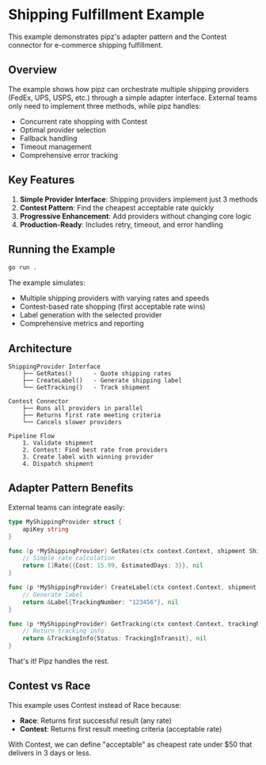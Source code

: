 # Shipping Fulfillment Example

This example demonstrates pipz's adapter pattern and the Contest connector for e-commerce shipping fulfillment.

## Overview

The example shows how pipz can orchestrate multiple shipping providers (FedEx, UPS, USPS, etc.) through a simple adapter interface. External teams only need to implement three methods, while pipz handles:

- Concurrent rate shopping with Contest
- Optimal provider selection
- Fallback handling  
- Timeout management
- Comprehensive error tracking

## Key Features

1. **Simple Provider Interface**: Shipping providers implement just 3 methods
2. **Contest Pattern**: Find the cheapest acceptable rate quickly
3. **Progressive Enhancement**: Add providers without changing core logic
4. **Production-Ready**: Includes retry, timeout, and error handling

## Running the Example

```bash
go run .
```

The example simulates:
- Multiple shipping providers with varying rates and speeds
- Contest-based rate shopping (first acceptable rate wins)
- Label generation with the selected provider
- Comprehensive metrics and reporting

## Architecture

```
ShippingProvider Interface
    ├── GetRates()      - Quote shipping rates
    ├── CreateLabel()   - Generate shipping label
    └── GetTracking()   - Track shipment

Contest Connector
    ├── Runs all providers in parallel
    ├── Returns first rate meeting criteria
    └── Cancels slower providers

Pipeline Flow
    1. Validate shipment
    2. Contest: Find best rate from providers
    3. Create label with winning provider
    4. Dispatch shipment
```

## Adapter Pattern Benefits

External teams can integrate easily:

```go
type MyShippingProvider struct {
    apiKey string
}

func (p *MyShippingProvider) GetRates(ctx context.Context, shipment Shipment) ([]Rate, error) {
    // Simple rate calculation
    return []Rate{{Cost: 15.99, EstimatedDays: 3}}, nil
}

func (p *MyShippingProvider) CreateLabel(ctx context.Context, shipment Shipment, rate Rate) (*Label, error) {
    // Generate label
    return &Label{TrackingNumber: "123456"}, nil
}

func (p *MyShippingProvider) GetTracking(ctx context.Context, trackingNumber string) (*TrackingInfo, error) {
    // Return tracking info
    return &TrackingInfo{Status: TrackingInTransit}, nil
}
```

That's it! Pipz handles the rest.

## Contest vs Race

This example uses Contest instead of Race because:

- **Race**: Returns first successful result (any rate)
- **Contest**: Returns first result meeting criteria (acceptable rate)

With Contest, we can define "acceptable" as cheapest rate under $50 that delivers in 3 days or less.